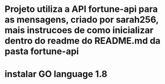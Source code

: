# Projeto utiliza a API fortune-api para as mensagens, criado por sarah256, mais instrucoes de como inicializar dentro do readme do README.md da pasta fortune-api

# instalar GO language 1.8
